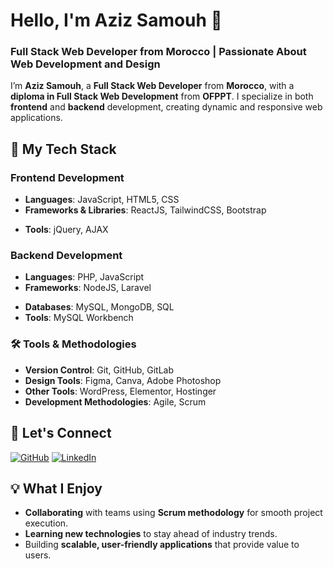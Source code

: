 # Hello, I'm Aziz Samouh 👋

### Full Stack Web Developer from Morocco | Passionate About Web Development and Design

I’m **Aziz Samouh**, a **Full Stack Web Developer** from **Morocco**, with a **diploma in Full Stack Web Development** from **OFPPT**. I specialize in both **frontend** and **backend** development, creating dynamic and responsive web applications.


## 🌟 My Tech Stack

### **Frontend Development**
- **Languages**: JavaScript, HTML5, CSS
- **Frameworks & Libraries**: ReactJS, TailwindCSS, Bootstrap
<!--- **Frameworks & Libraries**: ReactJS, NextJS, TailwindCSS, Bootstrap -->
- **Tools**: jQuery, AJAX

### **Backend Development**
- **Languages**: PHP, JavaScript
- **Frameworks**: NodeJS, Laravel
<!--- **Frameworks**: NodeJS, NestJS, Laravel -->
- **Databases**: MySQL, MongoDB, SQL
- **Tools**: MySQL Workbench

### **🛠 Tools & Methodologies**
- **Version Control**: Git, GitHub, GitLab
- **Design Tools**: Figma, Canva, Adobe Photoshop
- **Other Tools**: WordPress, Elementor, Hostinger
- **Development Methodologies**: Agile, Scrum

## **🔗 Let's Connect**

[![GitHub](https://img.shields.io/badge/-GitHub-181717?style=flat-square&logo=github&logoColor=white)](https://github.com/Aziz-Samouh-Dev)
[![LinkedIn](https://img.shields.io/badge/-LinkedIn-0077B5?style=flat-square&logo=linkedin&logoColor=white)](https://linkedin.com/in/aziz-samouh-212m)
<!-- [![X (Twitter)](https://img.shields.io/badge/-X_(Twitter)-1DA1F2?style=flat-square&logo=twitter&logoColor=white)](https://twitter.com/yourprofile) -->

## **💡 What I Enjoy**
- **Collaborating** with teams using **Scrum methodology** for smooth project execution.
- **Learning new technologies** to stay ahead of industry trends.
- Building **scalable, user-friendly applications** that provide value to users.
